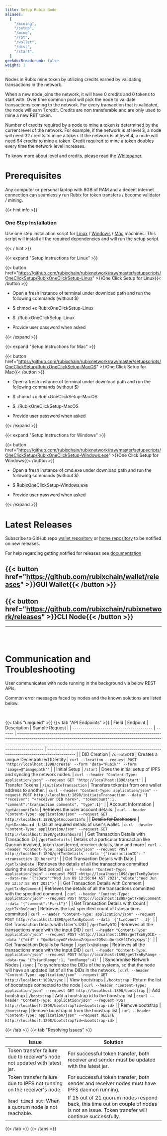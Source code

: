 ```yaml
---
title: Setup Rubix Node
aliases:
  [
    "/mining",
    "/setup",
    "/mine",
    "/rbt",
    "/wallet",
    "/dist",
    "/start",
  ]
geekdocBreadcrumb: false
weight: 1
---
```


Nodes in Rubix mine token by utilizing credits earned by validating transactions in the network.

When a new node joins the network, it will have 0 credits and 0 tokens to start with. Over time common pool will pick the node to validate transactions coming to the network. For every transaction that is validated, the node will earn 1 credit. Credits are non transferable and are only used to mine a new RBT token.

Number of credits required by a node to mine a token is determined by the current level of the network. For example, if the network is at level 3, a node will need 32 credits to mine a token. If the network is at level 4, a node will need 64 credits to mine a token. Credit required to mine a token doubles every time the network level increases.

To know more about level and credits, please read the [Whitepaper](https://github.com/rubixchain/rubixnetwork/raw/master/RubiX_WhitePaper%20R1.8.pdf).

# Prerequisites

Any computer or personal laptop with 8GB of RAM and a decent internet connection can seamlessly run Rubix for token transfers / become validator / mining.

{{< hint info >}}
### One Step Installation

Use one step installation script for [Linux](https://github.com/rubixchain/rubixnetwork/raw/master/setupscripts/OneClickSetup/RubixOneClickSetup-Linux) / [Windows](https://github.com/rubixchain/rubixnetwork/raw/master/setupscripts/OneClickSetup/RubixOneClickSetup-Windows.exe) / [Mac](https://github.com/rubixchain/rubixnetwork/raw/master/setupscripts/OneClickSetup/RubixOneClickSetup-MacOS) machines. This script will install all the required dependencies and will run the setup script.

{{< / hint >}}

{{< expand "Setup Instructions for Linux" >}}

{{< button href="https://github.com/rubixchain/rubixnetwork/raw/master/setupscripts/OneClickSetup/RubixOneClickSetup-Linux" >}}One Click Setup for Linux{{< /button >}}

  - Open a fresh instance of terminal under download path and run the following commands (without $)

  - $ chmod +x RubixOneClickSetup-Linux
  
  - $ ./RubixOneClickSetup-Linux
  
  - Provide user password when asked
  
  
{{< /expand >}}

{{< expand "Setup Instructions for Mac" >}}

{{< button href="https://github.com/rubixchain/rubixnetwork/raw/master/setupscripts/OneClickSetup/RubixOneClickSetup-MacOS" >}}One Click Setup for Mac{{< /button >}}

  - Open a fresh instance of terminal under download path and run the following commands (without $)

  - $ chmod +x RubixOneClickSetup-MacOS
  
  - $ ./RubixOneClickSetup-MacOS
  
  - Provide user password when asked
  
{{< /expand >}}

{{< expand "Setup Instructions for Windows" >}}

{{< button href="https://github.com/rubixchain/rubixnetwork/raw/master/setupscripts/OneClickSetup/RubixOneClickSetup-Windows.exe" >}}One Click Setup for Windows{{< /button >}}
  - Open a fresh instance of cmd.exe under download path and run the following commands (without $)

  - $ RubixOneClickSetup-Windows.exe
  
  - Provide user password when asked

{{< /expand >}}

# Latest Releases

Subscribe to GitHub repo [wallet repository](https://github.com/rubixchain/wallet) or [home repository](https://github.com/rubixchain/rubixnetwork) to be notified on new releases.

For help regarding getting notified for releases see [documentation](https://docs.github.com/en/account-and-profile/managing-subscriptions-and-notifications-on-github/managing-subscriptions-for-activity-on-github/viewing-your-subscriptions)

## {{< button href="https://github.com/rubixchain/wallet/releases" >}}GUI Wallet{{< /button >}}

## {{< button href="https://github.com/rubixchain/rubixnetwork/releases" >}}CLI Node{{< /button >}}

---

<br>
<br>

# Communication and Troubleshooting

User communicates with node running in the background via below REST APIs.

Common error messages faced by nodes and the known solutions are listed below.

<br>

{{< tabs "uniqueid" >}}
{{< tab "API Endpoints" >}}
| Field | Endpoint | Description | Sample Request |
| ---------------------------------------- | ------ | ------------------------------------------------------------------------------------------------------------------------------------------------------------------------------------------------------------------------------------------------------- | -------------------------------------------------------------------------------------------- |
| DID Creation | `/createDID` | Creates a unique Decentralized IDentity | ```curl --location --request POST 'http://localhost:1898/create' --form 'data="Rubik"' --form 'image=@"imagepath"'``` |
| Initial Setup | `/start` | Does the initial setup of IPFS and syncing the network nodes. | ```curl --header "Content-Type: application/json" --request GET 'http://localhost:1898/start'``` |
| Transfer Tokens | `/initiateTransaction` | Transfers token(s) from one wallet address to another. | ```curl --header "Content-Type: application/json" --request POST http://localhost:1898/initiateTransaction --data '{ "receiver": "<receiver DID here>", "tokenCount":1, "comment":"transaction comments", "type":1}'``` |
| Account Information | `/getAccountInfo` | Retrieves the user account details. | ```curl --header "Content-Type: application/json" --request GET http://localhost:1898/getAccountInfo``` |
| ~~Details for Dashboard~~ | `/getDashboard` | Lists all required details of user's wallet. | ```curl --header "Content-Type: application/json" --request GET http://localhost:1898/getDashboard``` |
| Get Transaction Details with Transaction ID | `/getTxnDetails` | Details of a particular transaction like Quorum involved, token transferred, receiver details, time and more | ```curl --header "Content-Type: application/json" --request POST  http://localhost:1898/getTxnDetails --data '{"transactionID": "<transaction ID here>"}'``` |
| Get Transaction Details with Date | `/getTxnByDate` | Retrieves the details of all the transactions committed during the specified period | ```curl --header "Content-Type: application/json" --request POST <http://localhost:1898/getTxnByDate> --data-raw '{"sDate":"Wed Jun 09 12:56:04 AST 2021","eDate":"Wed Jun 09 12:57:58 AST 2021"}'``` |
| Get Transaction Details with Comment | `/getTxnByComment` | Retrieves the details of all the transactions committed with the specified comment. | ```curl --header "Content-Type: application/json" --request POST http://localhost:1898/getTxnByComment --data '{"comment":"First"}'``` |
| Get Transaction Details with Count | `/getTxnByCount` | Retrieves the last specified count of transactions committed | ```curl --header "Content-Type: application/json" --request POST http://localhost:1898/getTxnByCount --data '{"txnCount" : 3}'``` |
|  Get Transaction Details with User's DID | `/getTxnByDID` | Retrieves all the transactions made with the input DID | ```curl --header "Content-Type: application/json" --request POST <http://localhost:1898/getTxnByDID> --data '{"did" : "QmdkrLpyoGFrhsbeuZrXpcvr2QRsLuQnrbXVfJTe1yXqzy"}'``` |
| Get Transaction Details by Range | `/getTxnByRange` | Retrieves all the transactions made with the input DID | ```curl --header "Content-Type: application/json" --request POST http://localhost:1898/getTxnByRange --data-raw '{"startRange":1, "endRange":4}'``` |
| Synchronise Network Nodes | `/sync` | To synchronize the DIDs of the systems, so that the node will have an updated list of all the DIDs in the network. | ```curl --header "Content-Type: application/json" --request GET http://localhost:1898/sync``` |
| View bootstraps | `/bootstrap` | Return the list of bootstraps connected to the node | ```curl --header "Content-Type: application/json" --request GET http://localhost:1898/bootstrap``` |
| Add bootstrap | `/bootstrap` | Add a bootstrap id to the boostrap list | ```ccurl --header "Content-Type: application/json" --request POST http://localhost:1898/bootstrap?id=<bootstrap-id>``` |
| Remove bootstrap | `/bootstrap` | Remove boostrap id from the boostrap list | ```curl --header "Content-Type: application/json" --request DELETE http://localhost:1898/bootstrap?id=<bootstrap-id>``` |

{{< /tab >}}
{{< tab "Resolving Issues" >}}

| Issue                                    | Solution     |
| ---------------------------------------------------------------------------------------------------------------------------------------------------------------------------------------------------------------------------------------------------------- | ---------------------------------------------------------------- |
| Token transfer failure due to receiver's node not updated with latest jar.| For successful token transfer, both receiver and sender must be updated with the latest jar. |
| Token transfer failure due to IPFS not running on the receiver's node.  | For successful token transfer, both sender and receiver nodes must have IPFS daemon running. |
| `Read timed out`: When a quorum node is not reachable. | If 15 out of 21 quorum nodes respond back, this time out on couple of nodes is not an issue. Token transfer will continue successfully. |


{{< /tab >}}
{{< /tabs >}}
